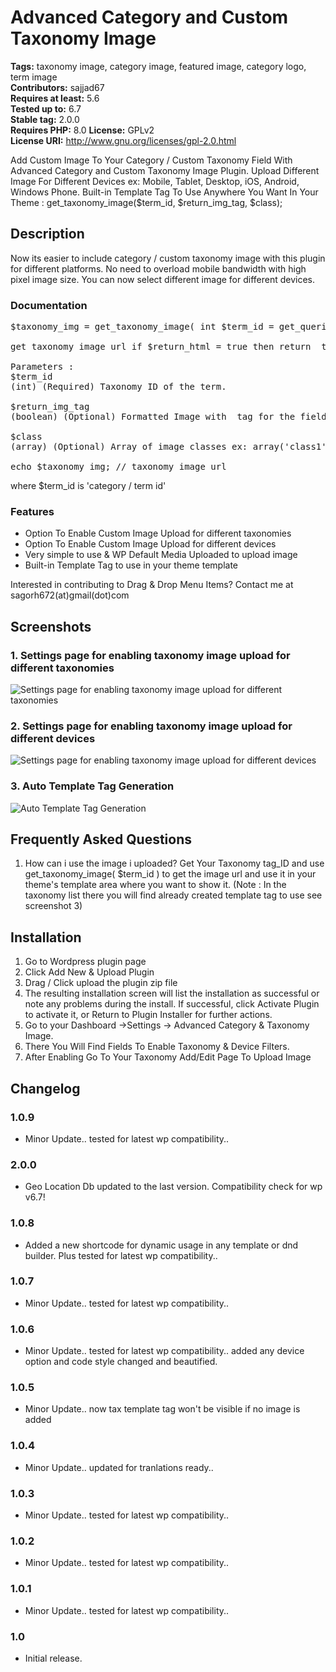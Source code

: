 # Advanced Category and Custom Taxonomy Image

**Tags:** taxonomy image, category image, featured image, category logo, term image \
**Contributors:** sajjad67 \
**Requires at least:** 5.6 \
**Tested up to:** 6.7 \
**Stable tag:** 2.0.0 \
**Requires PHP:** 8.0
**License:** GPLv2 \
**License URI:** http://www.gnu.org/licenses/gpl-2.0.html

Add Custom Image To Your Category / Custom Taxonomy Field With Advanced Category and Custom Taxonomy Image Plugin.
Upload Different Image For Different Devices ex: Mobile, Tablet, Desktop, iOS, Android, Windows Phone.
Built-in Template Tag To Use Anywhere You Want In Your Theme : get_taxonomy_image($term_id, $return_img_tag, $class);

## Description

Now its easier to include category / custom taxonomy image with this plugin for different platforms. No need to overload mobile bandwidth with high pixel image size. You can now select different image for different devices.

### Documentation

<pre>
$taxonomy_img = get_taxonomy_image( int $term_id = get_queried_object()->term_id , boolean $return_img_tag = false , array $class = array() );

get taxonomy image url if $return_html = true then return <img> tag

Parameters :
$term_id
(int) (Required) Taxonomy ID of the term.

$return_img_tag
(boolean) (Optional) Formatted Image with <img> tag for the field during output.

$class
(array) (Optional) Array of image classes ex: array('class1','class2',...) but $return_img_tag should be true to add image class.

echo $taxonomy_img; // taxonomy image url
</pre>

where $term_id is 'category / term id'

### Features

* Option To Enable Custom Image Upload for different taxonomies 
* Option To Enable Custom Image Upload for different devices 
* Very simple to use & WP Default Media Uploaded to upload image
* Built-in Template Tag to use in your theme template

Interested in contributing to Drag & Drop Menu Items?
Contact me at sagorh672(at)gmail(dot)com

## Screenshots

### 1. Settings page for enabling taxonomy image upload for different taxonomies

![Settings page for enabling taxonomy image upload for different taxonomies](https://ps.w.org/advanced-category-and-custom-taxonomy-image/assets/screenshot-1.png)

### 2. Settings page for enabling taxonomy image upload for different devices

![Settings page for enabling taxonomy image upload for different devices](https://ps.w.org/advanced-category-and-custom-taxonomy-image/assets/screenshot-2.png)

### 3. Auto Template Tag Generation

![Auto Template Tag Generation](https://ps.w.org/advanced-category-and-custom-taxonomy-image/assets/screenshot-3.png)



## Frequently Asked Questions

1. How can i use the image i uploaded?
Get Your Taxonomy tag_ID and use get_taxonomy_image( $term_id ) to get the image url and use it in your theme's template area where you want to show it. (Note : In the taxonomy list there you will find already created template tag to use see screenshot 3)

## Installation

1. Go to Wordpress plugin page
2. Click Add New & Upload Plugin
3. Drag / Click upload the plugin zip file
4. The resulting installation screen will list the installation as successful or note any problems during the install.
If successful, click Activate Plugin to activate it, or Return to Plugin Installer for further actions.
3. Go to your Dashboard ->Settings -> Advanced Category & Taxonomy Image.
4. There You Will Find Fields To Enable Taxonomy & Device Filters.
6. After Enabling Go To Your Taxonomy Add/Edit Page To Upload Image

## Changelog
### 1.0.9

* Minor Update.. tested for latest wp compatibility..
### 2.0.0
* Geo Location Db updated to the last version. Compatibility check for wp v6.7!

### 1.0.8

* Added a new shortcode for dynamic usage in any template or dnd builder. Plus tested for latest wp compatibility..
### 1.0.7

* Minor Update.. tested for latest wp compatibility..

### 1.0.6

* Minor Update.. tested for latest wp compatibility.. added any device option and code style changed and beautified.
### 1.0.5

* Minor Update.. now tax template tag won't be visible if no image is added
### 1.0.4

* Minor Update.. updated for tranlations ready..
### 1.0.3

* Minor Update.. tested for latest wp compatibility..
### 1.0.2

* Minor Update.. tested for latest wp compatibility..
### 1.0.1

* Minor Update.. tested for latest wp compatibility..
### 1.0

* Initial release.

